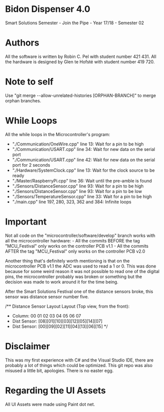 # Bidon Dispenser 4.0
Smart Solutions Semester - Join the Pipe - Year 17/18 - Semester 02



# Authors
All the software is written  by Robin C. Pel   with student number 421 431.
All the hardware is designed by Glen te Hofsté with student number 419 720.



# Note to self
Use "git merge --allow-unrelated-histories [ORPHAN-BRANCH]" to merge orphan branches.



# While Loops
All the while loops in the Microcontroller's program:
- "./Communication/OneWire.cpp" line 13: Wait for a pin to be high
- "./Communication/USART.cpp" line 34: Wait for new data on the serial port
- "./Communication/USART.cpp" line 42: Wait for new data on the serial port for 2 seconds
- "./Hardware/SystemClock.cpp" line 13: Wait for the clock source to be ready
- "./Master/RaspberryPi.cpp" line 36: Wait until the pre-amble is found
- "./Sensors/DistanceSensor.cpp" line 93: Wait for a pin to be high
- "./Sensors/DistanceSensor.cpp" line 93: Wait for a pin to be low
- "./Sensors/TemperatureSensor.cpp" line 33: Wait for a pin to be high
- "./main.cpp" line 197, 280, 323, 362 and 384: Infinite loops



# Important
Not all code on the "microcontroller/software/develop" branch works with all the microcontroller hardware:
	- All the commits BEFORE the tag "MCU_Festival" only works on the controller PCB v1.1
	- All the commits AFTER  the tag "MCU_Festival" only works on the controller PCB v2.0

Another thing that's definitely worth mentioning is that on the microcontroller PCB v1.1 the ADC was used to read a 1 or 0.
This was done because for some weird reason it was not possible to read one of the digital pins, 
the microcontroller probably was broken or something but the decision was made to work around it for the time being.

After the Smart Solutions Festival one of the distance sensors broke, this sensor was distance sensor number five.

/** Distance Sensor Layout Layout (Top view, from the front):
 * Column:        00  01  02  03  04  05  06  07
 * Dist Sensor:	 [08][01][10][03][12][05][14][07]
 * Dist Sensor:  [00][09][02][11][04][13][06][15]
 */



# Disclaimer
This was my first experience with C# and the Visual Studio IDE, there are probably a lot of things which could be optimized. 
This git repo was also misused a little bit, apologies. 
There is no easter egg. 



# Regarding the UI Assets
All UI Assets were made using Paint dot net. 



